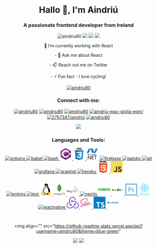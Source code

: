 <h1 align="center">Hallo 👋, I'm Aindriú</h1>
<h3 align="center">A passionate frontend developer from Ireland</h3>

<p align="center"> <img src="https://komarev.com/ghpvc/?username=aindriu80&label=Profile%20views&color=0e75b6&style=flat" alt="aindriu80" />

<img src="https://svgshare.com/i/Zhy.svg"/>

<img src="https://img.shields.io/badge/Ask%20me-anything-1abc9c.svg"/>

<img src="https://img.shields.io/github/license/Naereen/StrapDown.js.svg"/>

</p>

<p align="center"> 🔭 I’m currently working with React</a></p>

<p align="center">- 💬 Ask me about React </p>
<p align="center">- 📫 Reach out me on Twitter</p>
<p align="center">- ⚡ Fun fact - I love cycling!</p>

<p align="center"> <a href="https://github.com/ryo-ma/github-profile-trophy">
<img src="https://github-profile-trophy.vercel.app/?username=aindriu80" alt="aindriu80" /></a> </p>

<h3 align="center">Connect with me:</h3>
<p align="center">
<a href="https://codepen.io/aindriu80" target="blank"><img align="center" src="https://raw.githubusercontent.com/rahuldkjain/github-profile-readme-generator/master/src/images/icons/Social/codepen.svg" alt="aindriu80" height="30" width="40" /></a>
<a href="https://dev.to/aindriu80" target="blank"><img align="center" src="https://cdn.jsdelivr.net/npm/simple-icons@3.0.1/icons/dev-dot-to.svg" alt="aindriu80" height="30" width="40" /></a>
<a href="https://twitter.com/aindriu80" target="blank"><img align="center" src="https://raw.githubusercontent.com/rahuldkjain/github-profile-readme-generator/master/src/images/icons/Social/twitter.svg" alt="aindriu80" height="30" width="40" /></a>
<a href="https://linkedin.com/in/aindriu-mac-giolla-eoin/" target="blank"><img align="center" src="https://raw.githubusercontent.com/rahuldkjain/github-profile-readme-generator/master/src/images/icons/Social/linked-in-alt.svg" alt="aindriu-mac-giolla-eoin/" height="30" width="40" /></a>
<a href="https://stackoverflow.com/users/2757347/aindriú" target="blank"><img align="center" src="https://raw.githubusercontent.com/rahuldkjain/github-profile-readme-generator/master/src/images/icons/Social/stack-overflow.svg" alt="2757347/aindriú" height="30" width="40" /></a>
<a href="https://dribbble.com/aindriu80" target="blank"><img align="center" src="https://raw.githubusercontent.com/rahuldkjain/github-profile-readme-generator/master/src/images/icons/Social/dribbble.svg" alt="aindriu80" height="30" width="40" /></a>

<p align="center"><img src=https://github-readme-stackoverflow.vercel.app/?userID=2757347&layout=compact&theme=dark></a>
</p>

</p>

<h3 align="center">Languages and Tools:</h3>
<p align="center"> <a href="https://www.arduino.cc/" target="_blank">   <img src="https://cdn.worldvectorlogo.com/logos/arduino-1.svg" alt="arduino" width="40" height="40"/> </a> <a href="https://babeljs.io/" target="_blank">   <img src="https://www.vectorlogo.zone/logos/babeljs/babeljs-icon.svg" alt="babel" width="40" height="40"/> </a> <a href="https://www.gnu.org/software/bash/" target="_blank"> <img src="https://www.vectorlogo.zone/logos/gnu_bash/gnu_bash-icon.svg" alt="bash" width="40" height="40"/> </a> <a href="https://www.w3schools.com/cs/" target="_blank"> <img src="https://raw.githubusercontent.com/devicons/devicon/master/icons/csharp/csharp-original.svg" alt="csharp" width="40" height="40"/> </a> <a href="https://www.w3schools.com/css/" target="_blank"> <img src="https://raw.githubusercontent.com/devicons/devicon/master/icons/css3/css3-original-wordmark.svg" alt="css3" width="40" height="40"/> </a> <a href="https://dotnet.microsoft.com/" target="_blank"> <img src="https://raw.githubusercontent.com/devicons/devicon/master/icons/dot-net/dot-net-original-wordmark.svg" alt="dotnet" width="40" height="40"/> </a> <a href="https://firebase.google.com/" target="_blank"> <img src="https://www.vectorlogo.zone/logos/firebase/firebase-icon.svg" alt="firebase" width="40" height="40"/> </a> <a href="https://www.gatsbyjs.com/" target="_blank"> <img src="https://www.vectorlogo.zone/logos/gatsbyjs/gatsbyjs-icon.svg" alt="gatsby" width="40" height="40"/> </a> <a href="https://git-scm.com/" target="_blank"> <img src="https://www.vectorlogo.zone/logos/git-scm/git-scm-icon.svg" alt="git" width="40" height="40"/> </a> <a href="https://grafana.com" target="_blank"> <img src="https://www.vectorlogo.zone/logos/grafana/grafana-icon.svg" alt="grafana" width="40" height="40"/> </a> <a href="https://graphql.org" target="_blank"> <img src="https://www.vectorlogo.zone/logos/graphql/graphql-icon.svg" alt="graphql" width="40" height="40"/> </a> <a href="https://heroku.com" target="_blank"> <img src="https://www.vectorlogo.zone/logos/heroku/heroku-icon.svg" alt="heroku" width="40" height="40"/> </a> <a href="https://www.w3.org/html/" target="_blank"> <img src="https://raw.githubusercontent.com/devicons/devicon/master/icons/html5/html5-original-wordmark.svg" alt="html5" width="40" height="40"/> </a> <a href="https://developer.mozilla.org/en-US/docs/Web/JavaScript" target="_blank"> <img src="https://raw.githubusercontent.com/devicons/devicon/master/icons/javascript/javascript-original.svg" alt="javascript" width="40" height="40"/> </a>
<br>
<br>

<p align="center"> 
<a href="https://www.jenkins.io" target="_blank"> <img src="https://www.vectorlogo.zone/logos/jenkins/jenkins-icon.svg" alt="jenkins" width="40" height="40"/> </a> <a href="https://jestjs.io" target="_blank"> <img src="https://www.vectorlogo.zone/logos/jestjsio/jestjsio-icon.svg" alt="jest" width="40" height="40"/> </a> <a href="https://www.linux.org/" target="_blank"> <img src="https://raw.githubusercontent.com/devicons/devicon/master/icons/linux/linux-original.svg" alt="linux" width="40" height="40"/> </a> <a href="https://www.mongodb.com/" target="_blank"> <img src="https://raw.githubusercontent.com/devicons/devicon/master/icons/mongodb/mongodb-original-wordmark.svg" alt="mongodb" width="40" height="40"/> </a> <a href="https://www.mysql.com/" target="_blank"> <img src="https://raw.githubusercontent.com/devicons/devicon/master/icons/mysql/mysql-original-wordmark.svg" alt="mysql" width="40" height="40"/> </a> <a href="https://nextjs.org/" target="_blank"> <img src="https://cdn.worldvectorlogo.com/logos/nextjs-3.svg" alt="nextjs" width="40" height="40"/> </a> <a href="https://www.nginx.com" target="_blank"> <img src="https://raw.githubusercontent.com/devicons/devicon/master/icons/nginx/nginx-original.svg" alt="nginx" width="40" height="40"/> </a> <a href="https://nodejs.org" target="_blank"> <img src="https://raw.githubusercontent.com/devicons/devicon/master/icons/nodejs/nodejs-original-wordmark.svg" alt="nodejs" width="40" height="40"/> </a> <a href="https://www.photoshop.com/en" target="_blank"> <img src="https://raw.githubusercontent.com/devicons/devicon/master/icons/photoshop/photoshop-line.svg" alt="photoshop" width="40" height="40"/> </a> <a href="https://reactjs.org/" target="_blank"> <img src="https://raw.githubusercontent.com/devicons/devicon/master/icons/react/react-original-wordmark.svg" alt="react" width="40" height="40"/> </a> <a href="https://reactnative.dev/" target="_blank"> <img src="https://reactnative.dev/img/header_logo.svg" alt="reactnative" width="40" height="40"/> </a> <a href="https://redux.js.org" target="_blank"> <img src="https://raw.githubusercontent.com/devicons/devicon/master/icons/redux/redux-original.svg" alt="redux" width="40" height="40"/> </a> <a href="https://sass-lang.com" target="_blank"> <img src="https://raw.githubusercontent.com/devicons/devicon/master/icons/sass/sass-original.svg" alt="sass" width="40" height="40"/> </a> <a href="https://www.typescriptlang.org/" target="_blank"> <img src="https://raw.githubusercontent.com/devicons/devicon/master/icons/typescript/typescript-original.svg" alt="typescript" width="40" height="40"/> </a> <a href="https://webpack.js.org" target="_blank"> <img src="https://raw.githubusercontent.com/devicons/devicon/d00d0969292a6569d45b06d3f350f463a0107b0d/icons/webpack/webpack-original-wordmark.svg" alt="webpack" width="40" height="40"/> </a> </p>
</p>
<div align="center">&nbsp;

<!-- <img align="" src="https://github-readme-stats.vercel.app/api?username=aindriu80&show_icons=true&locale=en" width="450" height="350" alt="aindriu80"> -->

<img align="" src="https://github-readme-stats.vercel.app/api?username=aindriu80&theme=blue-green"

<!-- )](https://github.com/anuraghazra/github-readme-stats) -->
<!-- <p align="center"> -->
<!-- <img align="" src="https://github-readme-stats.vercel.app/api/top-langs?username=aindriu80&show_icons=true&locale=en&layout=compact" width="450" height="350" alt="aindriu80" /> -->

<img align="" src=" https://github-readme-stats.vercel.app/api/top-langs/?username=aindriu80&theme=blue-green"/>
 <!-- <img align="" src="https://github-readme-stats.vercel.app/api?username=aindriu80&theme=blue-green"/> -->
<img align="" src="https://github-readme-streak-stats.herokuapp.com/?user=aindriu80&theme=dark"/>
<!-- <img align="" src="https://github-readme-streak-stats.herokuapp.com/?user=aindriu80" width="450" height="350" alt="aindriu80" /> -->
<!-- <p align="right"> -->
<!--

<!-- </p> -->

</div>
